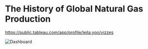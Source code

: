 # The History of Global Natural Gas Production

https://public.tableau.com/app/profile/leila.yoo/vizzes

![Dashboard](https://github.com/leila413y/data-visualization/assets/160123037/019bca46-4237-43b3-8866-702b6726310a)
